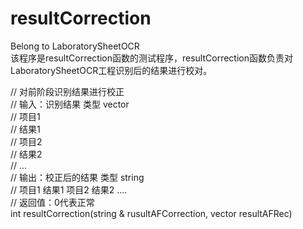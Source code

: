 # resultCorrection
Belong to LaboratorySheetOCR  
该程序是resultCorrection函数的测试程序，resultCorrection函数负责对LaboratorySheetOCR工程识别后的结果进行校对。  
  
// 对前阶段识别结果进行校正  
// 输入：识别结果 类型 vector <string>  
//      项目1  
//      结果1  
//      项目2  
//      结果2  
//      ...  
// 输出：校正后的结果 类型 string  
//      项目1 结果1 项目2 结果2 ....  
// 返回值：0代表正常  
int resultCorrection(string & rusultAFCorrection, vector<string> resultAFRec)
